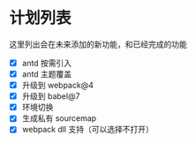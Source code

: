 # 计划列表

这里列出会在未来添加的新功能，和已经完成的功能

- [x] antd 按需引入
- [x] antd 主题覆盖
- [x] 升级到 webpack@4
- [x] 升级到 babel@7
- [x] 环境切换
- [x] 生成私有 sourcemap
- [x] webpack dll 支持（可以选择不打开）
